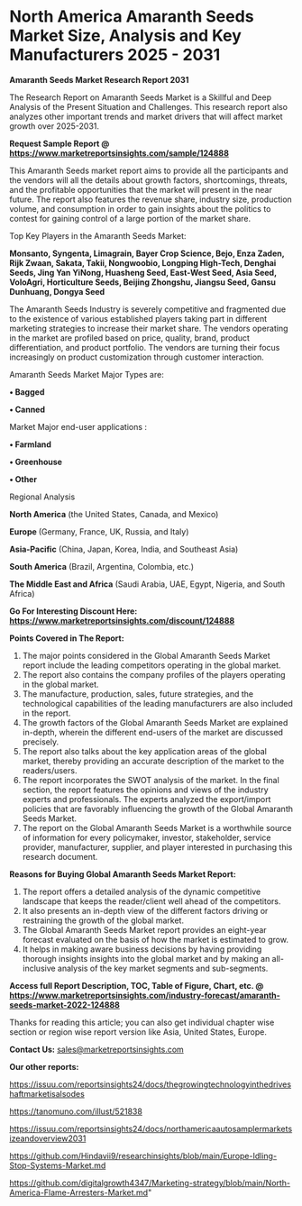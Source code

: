# North America Amaranth Seeds Market Size, Analysis and Key Manufacturers 2025 - 2031

<strong>Amaranth Seeds Market Research Report 2031</strong>

The Research Report on Amaranth Seeds Market is a Skillful and Deep Analysis of the Present Situation and Challenges. This research report also analyzes other important trends and market drivers that will affect market growth over 2025-2031.

<strong>Request Sample Report @ <a href=https://www.marketreportsinsights.com/sample/124888>https://www.marketreportsinsights.com/sample/124888</a></strong>

This Amaranth Seeds market report aims to provide all the participants and the vendors will all the details about growth factors, shortcomings, threats, and the profitable opportunities that the market will present in the near future. The report also features the revenue share, industry size, production volume, and consumption in order to gain insights about the politics to contest for gaining control of a large portion of the market share.

Top Key Players in the Amaranth Seeds Market:

<strong>Monsanto, Syngenta, Limagrain, Bayer Crop Science, Bejo, Enza Zaden, Rijk Zwaan, Sakata, Takii, Nongwoobio, Longping High-Tech, Denghai Seeds, Jing Yan YiNong, Huasheng Seed, East-West Seed, Asia Seed, VoloAgri, Horticulture Seeds, Beijing Zhongshu, Jiangsu Seed, Gansu Dunhuang, Dongya Seed</strong>

The Amaranth Seeds Industry is severely competitive and fragmented due to the existence of various established players taking part in different marketing strategies to increase their market share. The vendors operating in the market are profiled based on price, quality, brand, product differentiation, and product portfolio. The vendors are turning their focus increasingly on product customization through customer interaction.

Amaranth Seeds Market Major Types are:

<strong>• Bagged

• Canned</strong>

Market Major end-user applications :

<strong>• Farmland

• Greenhouse

• Other</strong>

Regional Analysis

</u><strong><b>North America</b></strong> (the United States, Canada, and Mexico)

<strong><b>Europe </b></strong>(Germany, France, UK, Russia, and Italy)

<strong><b>Asia-Pacific</b></strong> (China, Japan, Korea, India, and Southeast Asia)

<strong><b>South America</b></strong> (Brazil, Argentina, Colombia, etc.)

<strong><b>The Middle East and Africa</b></strong> (Saudi Arabia, UAE, Egypt, Nigeria, and South Africa)

<strong>Go For Interesting Discount Here: <a href=https://www.marketreportsinsights.com/discount/124888>https://www.marketreportsinsights.com/discount/124888</a></strong>

<strong>Points Covered in The Report:</strong>
<ol>
  <li>The major points considered in the Global Amaranth Seeds Market report include the leading competitors operating in the global market.</li>
  <li>The report also contains the company profiles of the players operating in the global market.</li>
  <li>The manufacture, production, sales, future strategies, and the technological capabilities of the leading manufacturers are also included in the report.</li>
  <li>The growth factors of the Global Amaranth Seeds Market are explained in-depth, wherein the different end-users of the market are discussed precisely.</li>
  <li>The report also talks about the key application areas of the global market, thereby providing an accurate description of the market to the readers/users.</li>
  <li>The report incorporates the SWOT analysis of the market. In the final section, the report features the opinions and views of the industry experts and professionals. The experts analyzed the export/import policies that are favorably influencing the growth of the Global Amaranth Seeds Market.</li>
  <li>The report on the Global Amaranth Seeds Market is a worthwhile source of information for every policymaker, investor, stakeholder, service provider, manufacturer, supplier, and player interested in purchasing this research document.</li>
</ol>
<strong>Reasons for Buying Global Amaranth Seeds Market Report:</strong>

<ol>
  <li>The report offers a detailed analysis of the dynamic competitive landscape that keeps the reader/client well ahead of the competitors.</li>
  <li>It also presents an in-depth view of the different factors driving or restraining the growth of the global market.</li>
  <li>The Global Amaranth Seeds Market report provides an eight-year forecast evaluated on the basis of how the market is estimated to grow.</li>
  <li>It helps in making aware business decisions by having providing thorough insights insights into the global market and by making an all-inclusive analysis of the key market segments and sub-segments.</li>
</ol>
<strong>Access full Report Description, TOC, Table of Figure, Chart, etc. @ <a href=https://www.marketreportsinsights.com/industry-forecast/amaranth-seeds-market-2022-124888>https://www.marketreportsinsights.com/industry-forecast/amaranth-seeds-market-2022-124888</a></strong>


Thanks for reading this article; you can also get individual chapter wise section or region wise report version like Asia, United States, Europe.

<strong>Contact Us:</strong>
sales@marketreportsinsights.com

<strong>Our other reports:</strong>

<a href=https://issuu.com/reportsinsights24/docs/thegrowingtechnologyinthedriveshaftmarketisalsodes>https://issuu.com/reportsinsights24/docs/thegrowingtechnologyinthedriveshaftmarketisalsodes</a>

<a href=https://tanomuno.com/illust/521838>https://tanomuno.com/illust/521838</a>

<a href=https://issuu.com/reportsinsights24/docs/northamericaautosamplermarketsizeandoverview2031>https://issuu.com/reportsinsights24/docs/northamericaautosamplermarketsizeandoverview2031</a>

<a href=https://github.com/Hindavii9/researchinsights/blob/main/Europe-Idling-Stop-Systems-Market.md>https://github.com/Hindavii9/researchinsights/blob/main/Europe-Idling-Stop-Systems-Market.md</a>

<a href=https://github.com/digitalgrowth4347/Marketing-strategy/blob/main/North-America-Flame-Arresters-Market.md>https://github.com/digitalgrowth4347/Marketing-strategy/blob/main/North-America-Flame-Arresters-Market.md</a>"
